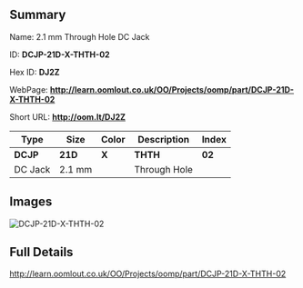 

## Summary
 
Name: 2.1 mm Through Hole DC Jack

ID: __DCJP-21D-X-THTH-02__

Hex ID: __DJ2Z__

WebPage: __http://learn.oomlout.co.uk/OO/Projects/oomp/part/DCJP-21D-X-THTH-02__

Short URL: __http://oom.lt/DJ2Z__


| Type   | Size   | Color   | Description   | Index   |    
| ----- | ------   | ------   | -----   | ----   |    
| __DCJP__   					| __21D__   					| __X__    						| __THTH__    					| __02__ |    
| DC Jack		| 2.1 mm	| 		| Through Hole	| 	|

## Images
![DCJP-21D-X-THTH-02](http://oomlout.com/oomp-gen/parts/DCJP-21D-X-THTH-02/DCJP-21D-X-THTH-02_420.jpg)

## Full Details

 http://learn.oomlout.co.uk/OO/Projects/oomp/part/DCJP-21D-X-THTH-02

